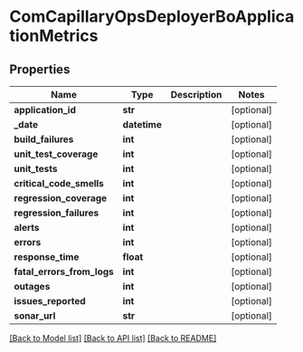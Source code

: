 # ComCapillaryOpsDeployerBoApplicationMetrics

## Properties
Name | Type | Description | Notes
------------ | ------------- | ------------- | -------------
**application_id** | **str** |  | [optional] 
**_date** | **datetime** |  | [optional] 
**build_failures** | **int** |  | [optional] 
**unit_test_coverage** | **int** |  | [optional] 
**unit_tests** | **int** |  | [optional] 
**critical_code_smells** | **int** |  | [optional] 
**regression_coverage** | **int** |  | [optional] 
**regression_failures** | **int** |  | [optional] 
**alerts** | **int** |  | [optional] 
**errors** | **int** |  | [optional] 
**response_time** | **float** |  | [optional] 
**fatal_errors_from_logs** | **int** |  | [optional] 
**outages** | **int** |  | [optional] 
**issues_reported** | **int** |  | [optional] 
**sonar_url** | **str** |  | [optional] 

[[Back to Model list]](../README.md#documentation-for-models) [[Back to API list]](../README.md#documentation-for-api-endpoints) [[Back to README]](../README.md)

